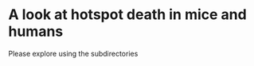 A look at hotspot death in mice and humans
===================================

Please explore using the subdirectories
